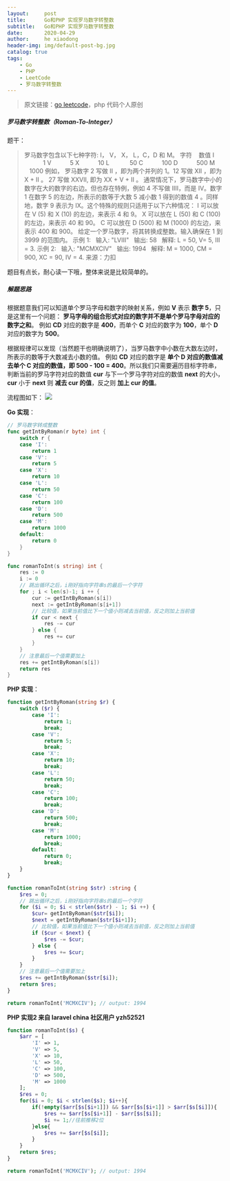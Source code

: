 ```yaml
---
layout:     post
title:      Go和PHP 实现罗马数字转整数
subtitle:   Go和PHP 实现罗马数字转整数
date:       2020-04-29
author:     he xiaodong
header-img: img/default-post-bg.jpg
catalog: true
tags:
    - Go
    - PHP
    - LeetCode
    - 罗马数字转整数
---
```

> 原文链接：[go leetcode](https://github.com/wx-satellite/learning-algorithm)，php 代码个人原创

##### 罗马数字转整数（Roman-To-Integer）
题干：
>罗马数字包含以下七种字符: I， V， X， L，C，D 和 M。
字符 &nbsp;&nbsp;  数值 
I     &nbsp;&nbsp;&nbsp;&nbsp;&nbsp;&nbsp;  &nbsp;&nbsp;&nbsp;    1
V     &nbsp;&nbsp;&nbsp;&nbsp;&nbsp;&nbsp;&nbsp;&nbsp;&nbsp;     5
X     &nbsp;&nbsp;&nbsp;&nbsp;&nbsp;&nbsp;&nbsp; &nbsp;      10
L     &nbsp;&nbsp;&nbsp;&nbsp;&nbsp;&nbsp;&nbsp;&nbsp; &nbsp;    50
C     &nbsp;&nbsp;&nbsp;&nbsp;&nbsp;&nbsp;&nbsp; &nbsp;       100
D     &nbsp;&nbsp;&nbsp;&nbsp;&nbsp;&nbsp;&nbsp;&nbsp;&nbsp;         500
M     &nbsp;&nbsp;&nbsp;&nbsp; &nbsp;&nbsp;        1000
例如， 罗马数字 2 写做 II ，即为两个并列的 1。12 写做 XII ，即为 X + II 。 27 写做  XXVII, 即为 XX + V + II 。
通常情况下，罗马数字中小的数字在大的数字的右边。但也存在特例，例如 4 不写做 IIII，而是 IV。数字 1 在数字 5 的左边，所表示的数等于大数 5 减小数 1 得到的数值 4 。同样地，数字 9 表示为 IX。这个特殊的规则只适用于以下六种情况：
I 可以放在 V (5) 和 X (10) 的左边，来表示 4 和 9。
X 可以放在 L (50) 和 C (100) 的左边，来表示 40 和 90。 
C 可以放在 D (500) 和 M (1000) 的左边，来表示 400 和 900。
给定一个罗马数字，将其转换成整数。输入确保在 1 到 3999 的范围内。
示例 1:
&nbsp;&nbsp;输入: "LVIII"
&nbsp;&nbsp;输出: 58
&nbsp;&nbsp;解释: L = 50, V= 5, III = 3.
示例 2:
&nbsp;&nbsp;输入: "MCMXCIV"
&nbsp;&nbsp;输出: 1994
&nbsp;&nbsp;解释: M = 1000, CM = 900, XC = 90, IV = 4.
来源：力扣

题目有点长，耐心读一下哦，整体来说是比较简单的。

##### 解题思路
根据题意我们可以知道单个罗马字母和数字的映射关系，例如 **V** 表示 **数字 5**，只是这里有一个问题： **罗马字母的组合形式对应的数字并不是单个罗马字母对应的数字之和**。 例如 **CD** 对应的数字是 **400**，而单个 **C** 对应的数字为 **100**，单个 **D** 对应的数字为 **500**。

根据规律可以发现（当然题干也明确说明了），当罗马数字中小数在大数左边时，所表示的数等于大数减去小数的值。 例如 **CD** 对应的数字是 **单个 D 对应的数值减去单个 C 对应的数值，即 500 - 100 = 400**。所以我们只需要遍历目标字符串，判断当前的罗马字符对应的数值 **cur** 与下一个罗马字符对应的数值 **next** 的大小，**cur** 小于 **next** 则 **减去 cur 的值**，反之则 **加上 cur 的值**。

流程图如下：
![](https://cdn.learnku.com/uploads/images/202004/23/21280/6Ys5DzmU6K.jpg!large)

**Go 实现**：
```go
// 罗马数字转成整数
func getIntByRoman(r byte) int {
    switch r {
    case 'I':
        return 1
    case 'V':
        return 5
    case 'X':
        return 10
    case 'L':
        return 50
    case 'C':
        return 100
    case 'D':
        return 500
    case 'M':
        return 1000
    default:
        return 0
    }
}

func romanToInt(s string) int {
    res := 0
    i := 0
    // 跳出循环之后，i刚好指向字符串s的最后一个字符
    for ; i < len(s)-1; i ++ {
        cur := getIntByRoman(s[i])
        next := getIntByRoman(s[i+1])
        // 比较值，如果当前值比下一个值小则减去当前值，反之则加上当前值
        if cur < next {
            res -= cur
        } else {
            res += cur
        }
    }
    // 注意最后一个值需要加上
    res += getIntByRoman(s[i])
    return res
}
```

**PHP 实现**：
```php
function getIntByRoman(string $r) {
    switch ($r) {
        case 'I':
            return 1;
            break;
        case 'V':
            return 5;
            break;
        case 'X':
            return 10;
            break;
        case 'L':
            return 50;
            break;
        case 'C':
            return 100;
            break;
        case 'D':
            return 500;
            break;
        case 'M':
            return 1000;
            break;
        default:
            return 0;
            break;
    }
}

function romanToInt(string $str) :string {
    $res = 0;
    // 跳出循环之后，i刚好指向字符串s的最后一个字符
    for ($i = 0; $i < strlen($str) - 1; $i ++) {
        $cur= getIntByRoman($str[$i]);
        $next = getIntByRoman($str[$i+1]);
        // 比较值，如果当前值比下一个值小则减去当前值，反之则加上当前值
        if ($cur < $next) {
            $res -= $cur;
        } else {
            $res += $cur;
        }
    }
    // 注意最后一个值需要加上
    $res += getIntByRoman($str[$i]);
    return $res;
}

return romanToInt('MCMXCIV'); // output: 1994
```

**PHP 实现2 来自 laravel china 社区用户 yzh52521**
```php
function romanToInt($s) {
    $arr = [
        'I' => 1,
        'V' => 5,
        'X' => 10,
        'L' => 50,
        'C' => 100,
        'D' => 500,
        'M' => 1000
    ];
    $res = 0;
    for($i = 0; $i < strlen($s); $i++){
        if(!empty($arr[$s[$i+1]]) && $arr[$s[$i+1]] > $arr[$s[$i]]){
            $res += $arr[$s[$i+1]] - $arr[$s[$i]];
            $i += 1;//往前推移2位
        }else{
            $res += $arr[$s[$i]];
        }
    }
    return $res;
}

return romanToInt('MCMXCIV'); // output: 1994
```

